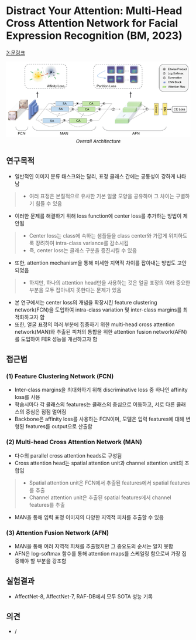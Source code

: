 # Distract Your Attention: Multi-Head Cross Attention Network for Facial Expression Recognition (BM, 2023)

[논문링크](https://www.mdpi.com/2313-7673/8/2/199)

<p align="center">
    <img width="600" alt='fig1' src="./img/13_16_01.png?raw=true"></br>
    <em><font size=2>Overall Architecture</font></em>
</p>

## 연구목적
- 일반적인 이미지 분류 태스크와는 달리, 표정 클래스 간에는 공통성이 강하게 나타남 
> - 여러 표정은 본질적으로 유사한 기본 얼굴 모양을 공유하며 그 차이는 구별하기 힘들 수 있음
- 이러한 문제를 해결하기 위해 loss function에 center loss를 추가하는 방법이 제안됨
> - Center loss는 class에 속하는 샘플들을 class center와 가깝게 위치하도록 장려하여 intra-class variance를 감소시킴
> - 즉, center loss는 클래스 구분을 증진시킬 수 있음 
- 또한, attention mechanism을 통해 미세한 지역적 차이를 잡아내는 방법도 고안되었음
> - 하지만, 하나의 attention head만을 사용하는 것은 얼굴 표정의 여러 중요한 부분을 모두 잡아내지 못한다는 문제가 있음 
- 본 연구에서는 center loss의 개념을 확장시킨 feature clustering network(FCN)을 도입하여 intra-class variation 및 inter-class margins를 최적화하고자 함
- 또한, 얼굴 표정의 여러 부분에 집중하기 위한 multi-head cross attention network(MAN)와 추출된 피처의 통합을 위한 attention fusion network(AFN)를 도입하여 FER 성능을 개선하고자 함 

## 접근법
### (1) Feature Clustering Network (FCN)
- Inter-class margins을 최대화하기 위해 discriminative loss 중 하나인 affinity loss를 사용
- 학습시마다 각 클래스의 features는 클래스의 중심으로 이동하고, 서로 다른 클래스의 중심은 점점 멀어짐
- Backbone은 affinity loss를 사용하는 FCN이며, 모델은 입력 features에 대해 변형된 features를 output으로 산출함 

### (2) Multi-head Cross Attention Network (MAN) 
- 다수의 parallel cross attention heads로 구성됨 
- Cross attention head는 spatial attention unit과 channel attention unit의 조합임 
> - Spatial attention unit은 FCN에서 추출된 features에서 spatial features를 추출 
> - Channel attention unit은 추출된 spatial features에서 channel features를 추출 
- MAN을 통해 입력 표정 이미지의 다양한 지역적 피처를 추출할 수 있음 

### (3) Attention Fusion Network (AFN) 
- MAN을 통해 여러 지역적 피처를 추출했지만 그 중요도의 순서는 알지 못함 
- AFN은 log-softmax 함수를 통해 attention maps를 스케일링 함으로써 가장 집중해야 할 부분을 강조함 

## 실험결과
- AffectNet-8, AffectNet-7, RAF-DB에서 모두 SOTA 성능 기록 

## 의견
- / 
